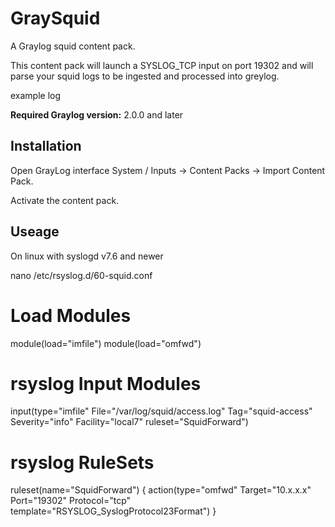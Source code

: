 # GraySquid
A Graylog squid content pack.

This content pack will launch a SYSLOG_TCP input on port 19302 and will parse your squid logs to be ingested and processed into greylog.

example log


**Required Graylog version:** 2.0.0 and later

## Installation

Open GrayLog interface System / Inputs -> Content Packs -> Import Content Pack.

Activate the content pack.

## Useage

On linux with syslogd v7.6 and newer

  nano /etc/rsyslog.d/60-squid.conf

  # Load Modules
  module(load="imfile")
  module(load="omfwd")

  # rsyslog Input Modules
  input(type="imfile"
           File="/var/log/squid/access.log"
           Tag="squid-access"
           Severity="info"
           Facility="local7"
           ruleset="SquidForward")

  # rsyslog RuleSets
  ruleset(name="SquidForward") {
          action(type="omfwd"
          Target="10.x.x.x"
          Port="19302"
          Protocol="tcp"
          template="RSYSLOG_SyslogProtocol23Format")
  }
